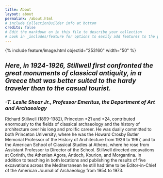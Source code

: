 ```yaml
---
title: About
layout: about
permalink: /about.html
# include CollectionBuilder info at bottom
credits: false
# Edit the markdown on in this file to describe your collection
# Look in _includes/feature for options to easily add features to the page
---
```


{% include feature/image.html objectid="253160" width="50" %}

## *Here, in 1924-1926, Stillwell first confronted the great monuments of classical antiquity, in a Greece that was better suited to the hardy traveler than to the casual tourist.*
### *-T. Leslie Shear Jr., Professor Emeritus, the Department of Art and Archaeology*
Richard Stillwell (1899-1982), Princeton *21 and *24, contributed enormously to the fields of classical archaeology and the history of architecture over his long and prolific career. He was dually committed to both Princeton University, where he was the Howard Crosby Butler Memorial Professor of the History of Architecture from 1926 to 1967, and to the American School of Classical Studies at Athens, where he rose from Assistant Professor to Director of the School. Stillwell directed excavations at Corinth, the Athenian Agora, Antioch, Kourion, and Morgantina. In addition to teaching in both locations and publishing the results of five excavations across the Mediterranean he still had time to be Editor-in-Chief of the American Journal of Archaeology from 1954 to 1973.

<!-- IMPORTANT!!! DELETE this comment and the include below when you are finished editing this page for your collection. The include below introduces about page features. They will show up on your collection's about page until you delete it.  -->